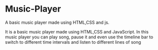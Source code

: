 # Music-Player
A basic music player made using HTML,CSS and js.
<br>
<p>It is a basic music player made using HTML,CSS and JavaScript. In this music player you can play song, pause it and even use the timeline bar to switch to different time intervals and listen to different lines of song</p>
